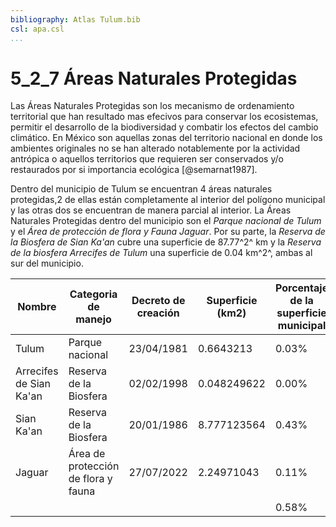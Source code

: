 ```yaml
---
bibliography: Atlas Tulum.bib
csl: apa.csl
...
```


# 5_2_7 Áreas Naturales Protegidas

Las Áreas Naturales Protegidas son los mecanismo de ordenamiento territorial que han resultado mas efecivos para conservar los ecosistemas, permitir el desarrollo de la biodiversidad y combatir los efectos del cambio climático. En México son aquellas zonas del territorio nacional en donde los ambientes originales no se han alterado notablemente por la actividad antrópica o aquellos territorios que requieren ser conservados y/o restaurados por si importancia ecológica [@semarnat1987].

Dentro del municipio de Tulum se encuentran 4 áreas naturales protegidas,2 de ellas están completamente al interior del polígono municipal y las otras dos se encuentran de manera parcial al interior. La Áreas Naturales Protegidas dentro del municipio son el *Parque nacional de Tulum* y el *Área de protección de flora y Fauna Jaguar*. Por su parte, la *Reserva de la Biosfera de Sian Ka'an* cubre una superficie de 87.77^2^ km y la *Reserva de la biosfera Arrecifes de Tulum* una superficie de 0.04 km^2^, ambas al sur del municipio.

| Nombre                  | Categoria de  manejo                 | Decreto de  creación | Superficie  (km2) | Porcentaje de la superficie  municipal |
| ----------------------- | ------------------------------------ | -------------------- | ----------------- | -------------------------------------- |
| Tulum                   | Parque  nacional                     | 23/04/1981           | 0.6643213         | 0.03%                                  |
| Arrecifes de Sian Ka'an | Reserva  de la Biosfera              | 02/02/1998           | 0.048249622       | 0.00%                                  |
| Sian Ka'an              | Reserva  de la Biosfera              | 20/01/1986           | 8.777123564       | 0.43%                                  |
| Jaguar                  | Área  de protección de flora y fauna | 27/07/2022           | 2.24971043        | 0.11%                                  |
|                         |                                      |                      |                   | 0.58%                                  |
